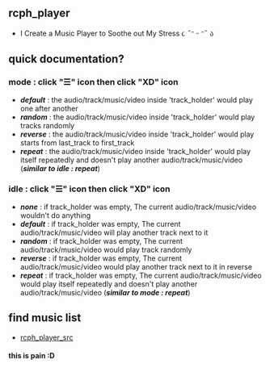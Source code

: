 ## rcph_player
- I Create a Music Player to Soothe out My Stress ૮ ˶ᵔ ᵕ ᵔ˶ ა

## quick documentation? 

### mode : click "☰" icon then click "XD" icon

- ***default*** : the audio/track/music/video inside 'track_holder' would play one after another
- ***random*** : the audio/track/music/video inside 'track_holder' would play tracks randomly
- ***reverse*** : the audio/track/music/video inside 'track_holder' would play
starts from last_track to first_track
- ***repeat*** : the audio/track/music/video inside 'track_holder' would play itself repeatedly and doesn't play another audio/track/music/video (***similar to idle : repeat***)

### idle : click "☰" icon then click "XD" icon

- ***none*** : if track_holder was empty, The current audio/track/music/video wouldn't do anything 
- ***default*** : if track_holder was empty, The current audio/track/music/video will play another track next to it
- ***random*** : if track_holder was empty, The current audio/track/music/video would play track randomly
- ***reverse*** : if track_holder was empty, The current audio/track/music/video would play another track next to it in reverse
- ***repeat*** : if track_holder was empty, The current audio/track/music/video would play itself repeatedly and doesn't play another audio/track/music/video (***similar to mode : repeat***)


## find music list

- [rcph_player_src](https://rcph-smz.github.io/rcph_player_src/)

#### this is pain :D

